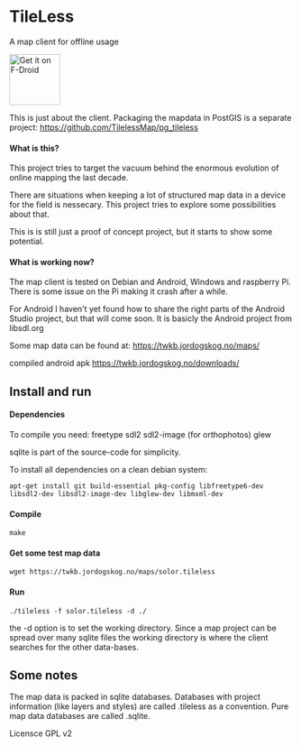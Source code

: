 # TileLess
A map client for offline usage

<a href="https://f-droid.org/packages/org.tilelessmap.app/" target="_blank">
<img src="https://f-droid.org/badge/get-it-on.png" alt="Get it on F-Droid" height="90"/></a>

This is just about the client.
Packaging the mapdata in PostGIS is a separate project: https://github.com/TilelessMap/pg_tileless 

#### What is this? ####

This project tries to target the vacuum behind the enormous evolution of online mapping the last decade.

There are situations when keeping a lot of structured map data in a device for the field is nessecary. This project tries to explore some possibilities about that.

This is is still just a proof of concept project, but it starts to show some potential.

#### What is working now? ####

The map client is tested on Debian and Android, Windows and raspberry Pi. There is some issue on the Pi making it crash after a while.

For Android I haven't yet found how to share the right parts of the Android Studio project, but that will come soon. It is basicly the Android project from libsdl.org

Some map data can be found at:
https://twkb.jordogskog.no/maps/

compiled android apk
https://twkb.jordogskog.no/downloads/




## Install and run ##

#### Dependencies ####

To compile you need:
freetype
sdl2
sdl2-image (for orthophotos)
glew

sqlite is part of the source-code for simplicity.

To install all dependencies on a clean debian system:

    apt-get install git build-essential pkg-config libfreetype6-dev libsdl2-dev libsdl2-image-dev libglew-dev libmxml-dev

#### Compile ####



    make

#### Get some test map data ####


    wget https://twkb.jordogskog.no/maps/solor.tileless

#### Run ###

    ./tileless -f solor.tileless -d ./

the -d option is to set the working directory. Since a map project can be spread over many sqlite files the working directory is where the client searches for the other data-bases.

## Some notes ##

The map data is packed in sqlite databases. Databases with project information (like layers and styles) are called .tileless as a convention. Pure map data databases are called .sqlite.

Licensce GPL v2
